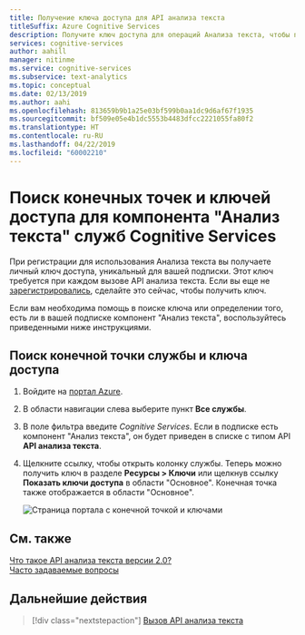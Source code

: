 ```yaml
---
title: Получение ключа доступа для API анализа текста
titleSuffix: Azure Cognitive Services
description: Получите ключ доступа для операций Анализа текста, чтобы получить возможность отправлять текст на обработку в службы Cognitive Services.
services: cognitive-services
author: aahill
manager: nitinme
ms.service: cognitive-services
ms.subservice: text-analytics
ms.topic: conceptual
ms.date: 02/13/2019
ms.author: aahi
ms.openlocfilehash: 813659b9b1a25e03bf599b0aa1dc9d6af67f1935
ms.sourcegitcommit: bf509e05e4b1dc5553b4483dfcc2221055fa80f2
ms.translationtype: HT
ms.contentlocale: ru-RU
ms.lasthandoff: 04/22/2019
ms.locfileid: "60002210"
---
```

# <a name="how-to-find-endpoints-and-access-keys-for-the-text-analytics-cognitive-service"></a>Поиск конечных точек и ключей доступа для компонента "Анализ текста" служб Cognitive Services

При регистрации для использования Анализа текста вы получаете личный ключ доступа, уникальный для вашей подписки. Этот ключ требуется при каждом вызове API анализа текста. Если вы еще не [зарегистрировались](text-analytics-how-to-signup.md), сделайте это сейчас, чтобы получить ключ. 

Если вам необходима помощь в поиске ключа или определении того, есть ли в вашей подписке компонент "Анализ текста", воспользуйтесь приведенными ниже инструкциями. 

## <a name="find-your-service-endpoint-and-access-key"></a>Поиск конечной точки службы и ключа доступа

1. Войдите на [портал Azure](https://portal.azure.com).

2. В области навигации слева выберите пункт **Все службы**.

3. В поле фильтра введите *Cognitive Services*. Если в подписке есть компонент "Анализ текста", он будет приведен в списке с типом API **API анализа текста**.

4. Щелкните ссылку, чтобы открыть колонку службы. Теперь можно получить ключ в разделе **Ресурсы > Ключи** или щелкнув ссылку **Показать ключи доступа** в области "Основное". Конечная точка также отображается в области "Основное".

   ![Страница портала с конечной точкой и ключами](../media/portal-keys-endpoint.png)

## <a name="see-also"></a>См. также 

 [Что такое API анализа текста версии 2.0?](../overview.md)  
 [Часто задаваемые вопросы](../text-analytics-resource-faq.md)

## <a name="next-steps"></a>Дальнейшие действия

> [!div class="nextstepaction"]
> [Вызов API анализа текста](text-analytics-how-to-call-api.md)
